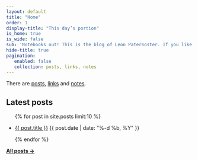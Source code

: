```yaml
---
layout: default
title: "Home"
order: 1
display-title: "This day’s portion"
is_home: true
is_wide: false
sub: 'Notebooks out! This is the blog of Leon Paternoster. If you like what you’re reading, do <a href="/feed/index.xml">Subscribe to the RSS feed</a> and/or <a href="https://micro.blog/leonp/">follow me on micro.blog</a>. You can also <a href="/contact">contact me</a> directly.'
hide-title: true
pagination:
   enabled: false
   collection: posts, links, notes
---
```


<p class="f6">There are <a href="/posts">posts</a>, <a href="/links">links</a> and <a href="/notes">notes</a>.</p>

<h2 class="mt4 mt5-ns f5 ttl small-caps tracked c-lh-title normal c-secondary-foreground">Latest posts</h2>

<ul class="list ph0 mb4">

{% for post in site.posts limit:10 %}

   <li class="mb3">
      <a href="{{ post.url }}" class="no-underline underline-hover db">{{ post.title }}</a>
      <time class="db c-secondary-foreground f6" datetime="{{ post.date | date: "%Y-%m-%d" }}">{{ post.date | date: "%-d %b, %Y" }}</time>
   </li>

{% endfor %}

</ul>

**[All posts &rarr;](/posts)**



